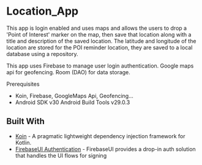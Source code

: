 # Location_App


This app is login enabled and uses maps and allows the users to drop a 'Point of Interest' marker on the map, then save that location along with a title and description of the saved location. The latitude and longitude of the location are stored for the POI reminder location, they are saved to a local database using a repository.

This app uses Firebase to manage user login authentication. Google maps api for geofencing. Room (DAO) for data storage.

Prerequisites

* Koin, Firebase, GoogleMaps Api, Geofencing...
* Android SDK v30 Android Build Tools v29.0.3

## Built With
* [Koin](https://github.com/InsertKoinIO/koin) - A pragmatic lightweight dependency injection framework for Kotlin.
* [FirebaseUI Authentication](https://github.com/firebase/FirebaseUI-Android/blob/master/auth/README.md) - FirebaseUI provides a drop-in auth solution that handles the UI flows for signing
